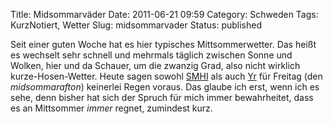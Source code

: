 Title: Midsommarväder
Date: 2011-06-21 09:59
Category: Schweden
Tags: KurzNotiert, Wetter
Slug: midsommarvader
Status: published

Seit einer guten Woche hat es hier typisches Mittsommerwetter. Das heißt
es wechselt sehr schnell und mehrmals täglich zwischen Sonne und Wolken,
hier und da Schauer, um die zwanzig Grad, also nicht wirklich
kurze-Hosen-Wetter. Heute sagen sowohl [SMHI](http://www.smhi.se) als
auch [Yr](http://www.yr.no) für Freitag (den *midsommarafton*) keinerlei
Regen voraus. Das glaube ich erst, wenn ich es sehe, denn bisher hat
sich der Spruch für mich immer bewahrheitet, dass es an Mittsommer
*immer* regnet, zumindest kurz.

